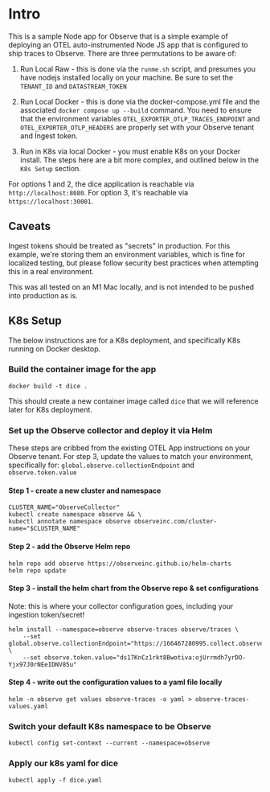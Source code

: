 # Intro

This is a sample Node app for Observe that is a simple example of deploying an OTEL auto-instrumented Node JS app that is configured to ship traces to Observe. There are three permutations to be aware of:

1. Run Local Raw - this is done via the `runme.sh` script, and presumes you have nodejs installed locally on your machine. Be sure to set the `TENANT_ID` and `DATASTREAM_TOKEN`

2. Run Local Docker - this is done via the docker-compose.yml file and the associated `docker compose up --build` command. You need to ensure that the environment variables `OTEL_EXPORTER_OTLP_TRACES_ENDPOINT` and `OTEL_EXPORTER_OTLP_HEADERS` are properly set with your Observe tenant and Ingest token.

3. Run in K8s via local Docker - you must enable K8s on your Docker install. The steps here are a bit more complex, and outlined below in the `K8s Setup` section.


For options 1 and 2, the dice application is reachable via `http://localhost:8080`. For option 3, it's reachable via `https://localhost:30001`.

## Caveats

Ingest tokens should be treated as "secrets" in production. For this example, we're storing them an environment variables, which is fine for localized testing, but please follow security best practices when attempting this in a real environment. 

This was all tested on an M1 Mac locally, and is not intended to be pushed into production as is.


## K8s Setup

The below instructions are for a K8s deployment, and specifically K8s running on Docker desktop.


### Build the container image for the app

`docker build -t dice .`

This should create a new container image called `dice` that we will reference later for K8s deployment.


### Set up the Observe collector and deploy it via Helm

These steps are cribbed from the existing OTEL App instructions on your Observe tenant. For step 3, update the values to match your environment, specifically for:
`global.observe.collectionEndpoint` and
`observe.token.value`

#### Step 1 - create a new cluster and namespace
```
CLUSTER_NAME="ObserveCollector"
kubectl create namespace observe && \
kubectl annotate namespace observe observeinc.com/cluster-name="$CLUSTER_NAME"
```

#### Step 2 - add the Observe Helm repo

```
helm repo add observe https://observeinc.github.io/helm-charts
helm repo update
```

#### Step 3 - install the helm chart from the Observe repo & set configurations

Note: this is where your collector configuration goes, including your ingestion token/secret!

```
helm install --namespace=observe observe-traces observe/traces \
	--set global.observe.collectionEndpoint="https://166467280995.collect.observeinc.com/" \
	--set observe.token.value="ds17KnCz1rkt8Bwotiva:ojUrrmdh7yrDO-Yjx97J0rNEeIDNV85u"
```

#### Step 4 - write out the configuration values to a yaml file locally
```
helm -n observe get values observe-traces -o yaml > observe-traces-values.yaml
```

### Switch your default K8s namespace to be Observe

`kubectl config set-context --current --namespace=observe`

### Apply our k8s yaml for dice
`kubectl apply -f dice.yaml`